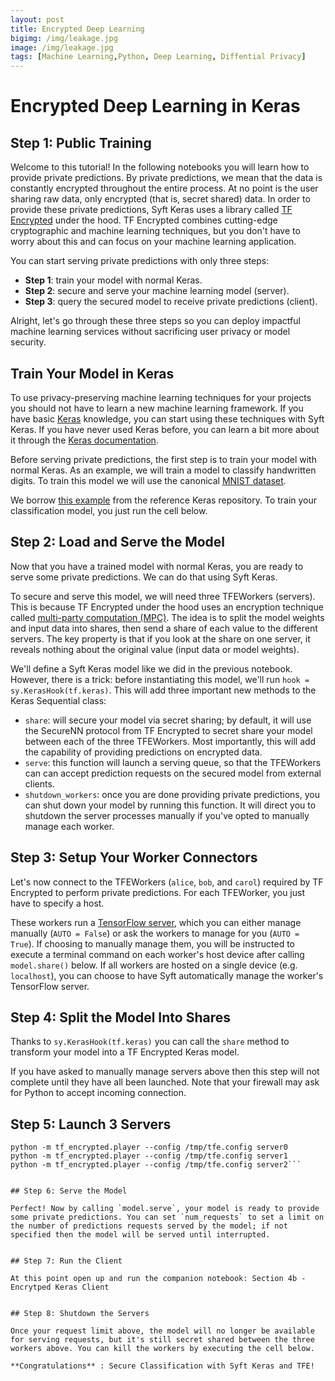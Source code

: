```yaml
---
layout: post
title: Encrypted Deep Learning
bigimg: /img/leakage.jpg
image: /img/leakage.jpg
tags: [Machine Learning,Python, Deep Learning, Diffential Privacy]
---
```



# Encrypted Deep Learning in Keras

## Step 1: Public Training

Welcome to this tutorial! In the following notebooks you will learn how to provide private predictions. By private predictions, we mean that the data is constantly encrypted throughout the entire process. At no point is the user sharing raw data, only encrypted (that is, secret shared) data. In order to provide these private predictions, Syft Keras uses a library called [TF Encrypted](https://github.com/tf-encrypted/tf-encrypted) under the hood. TF Encrypted combines cutting-edge cryptographic and machine learning techniques, but you don't have to worry about this and can focus on your machine learning application.

You can start serving private predictions with only three steps:
- **Step 1**: train your model with normal Keras.
- **Step 2**: secure and serve your machine learning model (server).
- **Step 3**: query the secured model to receive private predictions (client). 

Alright, let's go through these three steps so you can deploy impactful machine learning services without sacrificing user privacy or model security.


## Train Your Model in Keras

To use privacy-preserving machine learning techniques for your projects you should not have to learn a new machine learning framework. If you have basic [Keras](https://keras.io/) knowledge, you can start using these techniques with Syft Keras. If you have never used Keras before, you can learn a bit more about it through the [Keras documentation](https://keras.io). 

Before serving private predictions, the first step is to train your model with normal Keras. As an example, we will train a model to classify handwritten digits. To train this model we will use the canonical [MNIST dataset](http://yann.lecun.com/exdb/mnist/).

We borrow [this example](https://github.com/keras-team/keras/blob/master/examples/mnist_cnn.py) from the reference Keras repository.  To train your classification model, you just run the cell below.


## Step 2: Load and Serve the Model
Now that you have a trained model with normal Keras, you are ready to serve some private predictions. We can do that using Syft Keras.

To secure and serve this model, we will need three TFEWorkers (servers). This is because TF Encrypted under the hood uses an encryption technique called [multi-party computation (MPC)](https://en.wikipedia.org/wiki/Secure_multi-party_computation). The idea is to split the model weights and input data into shares, then send a share of each value to the different servers. The key property is that if you look at the share on one server, it reveals nothing about the original value (input data or model weights).

We'll define a Syft Keras model like we did in the previous notebook. However, there is a trick: before instantiating this model, we'll run `hook = sy.KerasHook(tf.keras)`. This will add three important new methods to the Keras Sequential class:
 - `share`: will secure your model via secret sharing; by default, it will use the SecureNN protocol from TF Encrypted to secret share your model between each of the three TFEWorkers. Most importantly, this will add the capability of providing predictions on encrypted data.
 - `serve`: this function will launch a serving queue, so that the TFEWorkers can can accept prediction requests on the secured model from external clients.
 - `shutdown_workers`: once you are done providing private predictions, you can shut down your model by running this function. It will direct you to shutdown the server processes manually if you've opted to manually manage each worker.
 
 ## Step 3: Setup Your Worker Connectors

Let's now connect to the TFEWorkers (`alice`, `bob`, and `carol`) required by TF Encrypted to perform private predictions. For each TFEWorker, you just have to specify a host.

These workers run a [TensorFlow server](https://www.tensorflow.org/api_docs/python/tf/distribute/Server), which you can either manage manually (`AUTO = False`) or ask the workers to manage for you (`AUTO = True`). If choosing to manually manage them, you will be instructed to execute a terminal command on each worker's host device after calling `model.share()` below.  If all workers are hosted on a single device (e.g. `localhost`), you can choose to have Syft automatically manage the worker's TensorFlow server.


## Step 4: Split the Model Into Shares

Thanks to `sy.KerasHook(tf.keras)` you can call the `share` method to transform your model into a TF Encrypted Keras model.

If you have asked to manually manage servers above then this step will not complete until they have all been launched. Note that your firewall may ask for Python to accept incoming connection.

## Step 5: Launch 3 Servers

```
python -m tf_encrypted.player --config /tmp/tfe.config server0
python -m tf_encrypted.player --config /tmp/tfe.config server1
python -m tf_encrypted.player --config /tmp/tfe.config server2```


## Step 6: Serve the Model

Perfect! Now by calling `model.serve`, your model is ready to provide some private predictions. You can set `num_requests` to set a limit on the number of predictions requests served by the model; if not specified then the model will be served until interrupted.


## Step 7: Run the Client

At this point open up and run the companion notebook: Section 4b - Encrytped Keras Client


## Step 8: Shutdown the Servers

Once your request limit above, the model will no longer be available for serving requests, but it's still secret shared between the three workers above. You can kill the workers by executing the cell below.

**Congratulations** : Secure Classification with Syft Keras and TFE!
